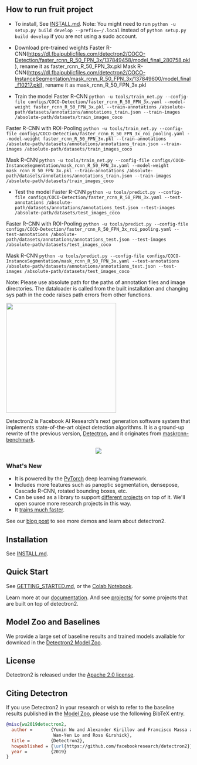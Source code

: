 ## How to run fruit project

* To install, See [INSTALL.md](INSTALL.md).
Note: You might need to run `python -u setup.py build develop --prefix=~/.local` instead of `python setup.py build develop` if you are not using a sudo account.

* Download pre-trained weights
Faster R-CNN(https://dl.fbaipublicfiles.com/detectron2/COCO-Detection/faster_rcnn_R_50_FPN_3x/137849458/model_final_280758.pkl), rename it as faster_rcnn_R_50_FPN_3x.pkl
Mask R-CNN(https://dl.fbaipublicfiles.com/detectron2/COCO-InstanceSegmentation/mask_rcnn_R_50_FPN_3x/137849600/model_final_f10217.pkl), rename it as mask_rcnn_R_50_FPN_3x.pkl

* Train the model
Faster R-CNN `python -u tools/train_net.py --config-file configs/COCO-Detection/faster_rcnn_R_50_FPN_3x.yaml --model-weight faster_rcnn_R_50_FPN_3x.pkl --train-annotations /absolute-path/datasets/annotations/annotations_train.json --train-images /absolute-path/datasets/train_images_coco`

Faster R-CNN with ROI-Pooling `python -u tools/train_net.py --config-file configs/COCO-Detection/faster_rcnn_R_50_FPN_3x_roi_pooling.yaml --model-weight faster_rcnn_R_50_FPN_3x.pkl --train-annotations /absolute-path/datasets/annotations/annotations_train.json --train-images /absolute-path/datasets/train_images_coco`

Mask R-CNN `python -u tools/train_net.py --config-file configs/COCO-InstanceSegmentation/mask_rcnn_R_50_FPN_3x.yaml --model-weight mask_rcnn_R_50_FPN_3x.pkl --train-annotations /absolute-path/datasets/annotations/annotations_train.json --train-images /absolute-path/datasets/train_images_coco`

* Test the model
Faster R-CNN `python -u tools/predict.py --config-file configs/COCO-Detection/faster_rcnn_R_50_FPN_3x.yaml --test-annotations /absolute-path/datasets/annotations/annotations_test.json --test-images /absolute-path/datasets/test_images_coco`

Faster R-CNN with ROI-Pooling `python -u tools/predict.py --config-file configs/COCO-Detection/faster_rcnn_R_50_FPN_3x_roi_pooling.yaml --test-annotations /absolute-path/datasets/annotations/annotations_test.json --test-images /absolute-path/datasets/test_images_coco`

Mask R-CNN `python -u tools/predict.py --config-file configs/COCO-InstanceSegmentation/mask_rcnn_R_50_FPN_3x.yaml --test-annotations /absolute-path/datasets/annotations/annotations_test.json --test-images /absolute-path/datasets/test_images_coco`

Note: Please use absolute path for the paths of annotation files and image directories. The dataloader is called from the built installation and changing sys path in the code raises path errors from other functions.

<img src=".github/Detectron2-Logo-Horz.svg" width="300" >

Detectron2 is Facebook AI Research's next generation software system
that implements state-of-the-art object detection algorithms.
It is a ground-up rewrite of the previous version,
[Detectron](https://github.com/facebookresearch/Detectron/),
and it originates from [maskrcnn-benchmark](https://github.com/facebookresearch/maskrcnn-benchmark/).

<div align="center">
  <img src="https://user-images.githubusercontent.com/1381301/66535560-d3422200-eace-11e9-9123-5535d469db19.png"/>
</div>

### What's New
* It is powered by the [PyTorch](https://pytorch.org) deep learning framework.
* Includes more features such as panoptic segmentation, densepose, Cascade R-CNN, rotated bounding boxes, etc.
* Can be used as a library to support [different projects](projects/) on top of it.
  We'll open source more research projects in this way.
* It [trains much faster](https://detectron2.readthedocs.io/notes/benchmarks.html).

See our [blog post](https://ai.facebook.com/blog/-detectron2-a-pytorch-based-modular-object-detection-library-/)
to see more demos and learn about detectron2.

## Installation

See [INSTALL.md](INSTALL.md).

## Quick Start

See [GETTING_STARTED.md](GETTING_STARTED.md),
or the [Colab Notebook](https://colab.research.google.com/drive/16jcaJoc6bCFAQ96jDe2HwtXj7BMD_-m5).

Learn more at our [documentation](https://detectron2.readthedocs.org).
And see [projects/](projects/) for some projects that are built on top of detectron2.

## Model Zoo and Baselines

We provide a large set of baseline results and trained models available for download in the [Detectron2 Model Zoo](MODEL_ZOO.md).


## License

Detectron2 is released under the [Apache 2.0 license](LICENSE).

## Citing Detectron

If you use Detectron2 in your research or wish to refer to the baseline results published in the [Model Zoo](MODEL_ZOO.md), please use the following BibTeX entry.

```BibTeX
@misc{wu2019detectron2,
  author =       {Yuxin Wu and Alexander Kirillov and Francisco Massa and
                  Wan-Yen Lo and Ross Girshick},
  title =        {Detectron2},
  howpublished = {\url{https://github.com/facebookresearch/detectron2}},
  year =         {2019}
}
```
